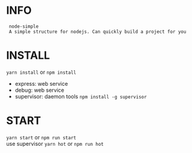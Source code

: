 # INFO #
```
 node-simple  
 A simple structure for nodejs. Can quickly build a project for you
```

# INSTALL
`yarn install` or `npm install`  
 - express: web service  
 - debug: web service  
 - supervisor: daemon tools `npm install -g supervisor`

# START
`yarn start` or `npm run start`  
use supervisor `yarn hot` or `npm run hot`
